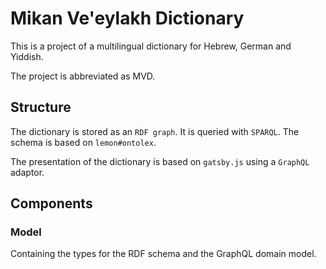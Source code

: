 # Mikan Ve'eylakh Dictionary

This is a project of a multilingual dictionary for Hebrew, German and Yiddish.

The project is abbreviated as MVD.

## Structure

The dictionary is stored as an `RDF graph`. It is queried with `SPARQL`. The schema is based on `lemon#ontolex`.

The presentation of the dictionary is based on `gatsby.js` using a `GraphQL` adaptor.

## Components

### Model

Containing the types for the RDF schema and the GraphQL domain model.
